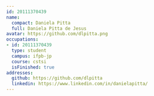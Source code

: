 ```yaml
---
id: 20111370439
name:
  compact: Daniela Pitta
  full: Daniela Pitta de Jesus
avatar: https://github.com/dlpitta.png
occupations:
- id: 20111370439
  type: student
  campus: ifpb-jp
  course: cstsi
  isFinished: true
addresses:
  github: https://github.com/dlpitta
  linkedin: https://www.linkedin.com/in/danielapitta/
---
```

